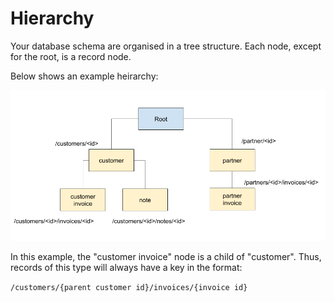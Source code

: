 # Hierarchy

Your database schema are organised in a tree structure. Each node, except for the root, is a record node.

Below shows an example heirarchy:

![Example Heirarchy](../../.gitbook/assets/example-heirarchy%20%281%29.png)

In this example, the "customer invoice" node is a child of "customer". Thus, records of this type will always have a key in the format:

`/customers/{parent customer id}/invoices/{invoice id}`

